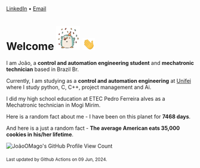 [LinkedIn](https://www.linkedin.com/in/joão-pedro-gozzoli-b95641301/) &bull;
[Email](joaopedrogozzoli@gmail.com)

# Welcome <img src="happy.gif" height="64px" /> <img src="wave.gif" height="32px" />

I am João, a  **control and automation engineering student** and **mechatronic technician** based in Brazil Br.

Currently, I am studying as a **control and automation engineering** at [Unifei](https://unifei.edu.br) where I study python, C, C++, project management and Ai.

I did my high school education at ETEC Pedro Ferreira alves as a Mechatronic technician in Mogi Mirim.

Here is a random fact about me - I have been on this planet for **7468 days**.

And here is a just a random fact -  **The average American eats 35,000 cookies in his/her lifetime**.

![JoãoOMago's GitHub Profile View Count](https://komarev.com/ghpvc/?username=JoaoOMago)

<sub>Last updated by Github Actions on 09 Jun, 2024.</sub>
